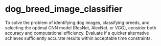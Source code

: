 # dog_breed_image_classifier
To solve the problem of identifying dog images, classifying breeds, and selecting the optimal CNN model (ResNet, AlexNet, or VGG), consider both accuracy and computational efficiency. Evaluate if a quicker alternative achieves sufficiently accurate results within acceptable time constraints.
